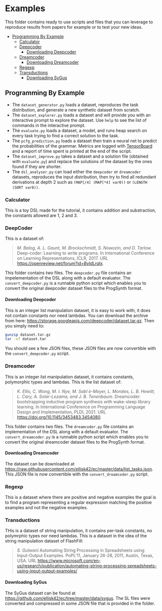 # Examples

This folder contains ready to use scripts and files that you can leverage to reproduce results from papers for example or to test your new ideas.

<!-- toc -->

- [Programming By Example](#programming-by-example)
  - [Calculator](#calculator)
  - [Deepcoder](#deepcoder)
    - [Downloading Deepcoder](#downloading-deepcoder)
  - [Dreamcoder](#dreamcoder)
    - [Downloading Dreamcoder](#downloading-dreamcoder)
  - [Regexp](#regexp)
  - [Transductions](#transductions)
    - [Downloading SyGus](#downloading-sygus)


<!-- tocstop -->

## Programming By Example

- The `dataset_generator.py` loads a dataset, reproduces the task distribution, and generate a new synthetic dataset from scratch.
- The `dataset_explorer.py` loads a dataset and will provide you with an interactive prompt to explore the dataset. Use `help` to see the list of commands in the interactive prompt.
- The `evaluate.py` loads a dataset, a model, and runs heap search on every task trying to find a correct solution to the task.
- The `pcfg_prediction.py` loads a dataset then train a neural net to predict the probabilities of the grammar. Metrics are logged with [TensorBoard](https://www.tensorflow.org/tensorboard/) and a report of time spent is printed at the end of the script.
- The `dataset_improve.py` takes a dataset and a solution file (obtained with `evaluate.py`) and replace the solutions of the dataset by the ones found if they are shorter.
- The `dsl_analyser.py` can load either the `deepcoder` or `dreamcoder` datasets, reproduces the input distribution, then try to find all redundant derivations at depth 2 such as `(MAP[/4] (MAP[*4] var0))` or `(LENGTH (SORT var0))`.

### Calculator

This is a toy DSL made for the tutorial, it contains addition and substraction, the constants allowed are 1, 2 and 3.

### DeepCoder

This is a dataset of:
> *M. Balog, A. L. Gaunt, M. Brockschmidt, S. Nowozin, and D. Tarlow.* Deep-coder: Learning to write programs. In International Conference on Learning Representations, ICLR, 2017. URL <https://openreview.net/forum?id=ByldLrqlx>.

This folder contains two files.
The `deepcoder.py` file contains an impelementation of the DSL along with a default evaluator.
The `convert_deepcoder.py` is a runnable python script which enables you to convert the original deepcoder dataset files to the ProgSynth format.

#### Downloading Deepcoder

This is an integer list manipulation dataset, it is easy to work with, it does not contain constants nor need lambdas.
You can download the archive from here: <https://storage.googleapis.com/deepcoder/dataset.tar.gz>. Then you simply need to:

```bash
gunzip dataset.tar.gz
tar -xf dataset.tar
```

You should see a few JSON files, these JSON files are now convertible with the `convert_deepcoder.py` script.

### Dreamcoder

This is an integer list manipulation dataset, it contains constants, polymorphic types and lambdas.
This is the list dataset of:
> *K. Ellis, C. Wong, M. I. Nye, M. Sabl ́e-Meyer, L. Morales, L. B. Hewitt, L. Cary, A. Solar-Lezama, and J. B. Tenenbaum.* Dreamcoder: bootstrapping inductive program synthesis with wake-sleep library learning. In International Conference on Programming Language Design and Implementation, PLDI, 2021. URL <https://doi.org/10.1145/3453483.3454080>.

This folder contains two files.
The `dreamcoder.py` file contains an implementation of the DSL along with a default evaluator.
The `convert_dreamcoder.py` is a runnable python script which enables you to convert the original dreamcoder dataset files to the ProgSynth format.

#### Downloading Dreamcoder

The dataset can be downloaded at <https://raw.githubusercontent.com/ellisk42/ec/master/data/list_tasks.json>.
This JSON file is now convertible with the `convert_dreamcoder.py` script.

### Regexp

This is a dataset where there are positive and negative examples the goal is to find a program representing a regular expression matching the positive examples and not the negative examples.

### Transductions

THis is a dataset of string manipulation, it contains per-task constants, no polymrphic types nor need lambdas.
This is a dataset in the idea of the string manipulation dataset of FlashFill:
> *S. Gulwani* Automating String Processing in Spreadsheets using Input-Output Examples. PoPL'11, January 26-28, 2011, Austin, Texas, USA. URL <https://www.microsoft.com/en-us/research/publication/automating-string-processing-spreadsheets-using-input-output-examples/>

#### Downloading SyGus

The SyGus dataset can be found at <https://github.com/ellisk42/ec/tree/master/data/sygus>.
The SL files were converted and compressed in some JSON file that is provided in the folder.
